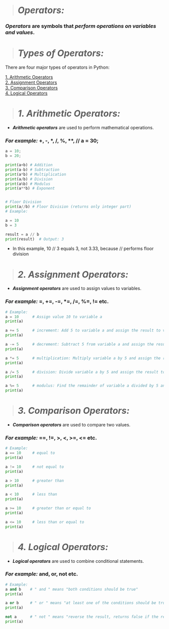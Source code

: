 > # ***Operators:***

###  *Operators* are symbols that *perform operations on variables and values*.


># ***Types of Operators:***

There are four major types of operators in Python:

[1. Arithmetic Operators](#1-arithmetic-operators)\
[2. Assignment Operators](#2-assignment-operators)\
[3. Comparison Operators](#3-comparison-operators)\
[4. Logical Operators](#4-logical-operators)

        
> # ***1. Arithmetic Operators:***

- ***Arithmetic operators*** are used to perform mathematical operations.
### ***For example:*** +, -, *, /, %, **, // a = 30;
```python
a = 10;
b = 20;

print(a+b) # Addition
print(a-b) # Subtraction
print(a*b) # Multiplication
print(a/b) # Division
print(a%b) # Modulus
print(a**b) # Exponent


# Floor Division
print(a//b) # Floor Division (returns only integer part)
# Example:

a = 10
b = 3

result = a // b
print(result)  # Output: 3
```
 - In this example, 10 // 3 equals 3, not 3.33, because // performs floor division
  


> # ***2. Assignment Operators:***

- ***Assignment operators*** are used to assign values to variables.
### ***For example:*** =, +=, -=, *=, /=, %=, != etc.

```python
# Example:
a = 10      # Assign value 10 to variable a
print(a)

a += 5      # increment: Add 5 to variable a and assign the result to variable a
print(a)

a -= 5      # decrement: Subtract 5 from variable a and assign the result to variable a
print(a)

a *= 5      # multiplication: Multiply variable a by 5 and assign the result to variable a
print(a)

a /= 5      # division: Divide variable a by 5 and assign the result to variable a
print(a)

a %= 5      # modulus: Find the remainder of variable a divided by 5 and assign the result to variable a
print(a)

```

> # ***3. Comparison Operators:***  

-  ***Comparison operators*** are used to compare two values.
### ***For example:*** ==, !=, >, <, >=, <= etc.


```python
# Example:
a == 10     # equal to
print(a)

a != 10     # not equal to
print(a)

a > 10      # greater than
print(a)

a < 10      # less than
print(a)

a >= 10     # greater than or equal to
print(a)

a <= 10     # less than or equal to
print(a)
```

> # ***4. Logical Operators:***

- ***Logical operators*** are used to combine conditional statements.
### ***For example:*** and, or, not etc.


```python
# Example:
a and b    # " and " means "both conditions should be true"
print(a)

a or b     # " or " means "at least one of the conditions should be true"
print(a)

not a      # " not " means "reverse the result, returns false if the result is true"
print(a)
```